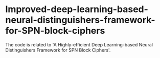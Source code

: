# Improved-deep-learning-based-neural-distinguishers-framework-for-SPN-block-ciphers
The code is related to 'A Highly-efficient Deep Learning-based Neural Distinguishers Framework for SPN Block Ciphers'.
